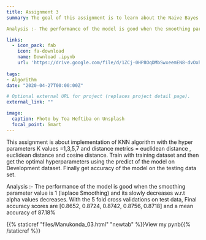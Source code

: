 ```yaml
---
title: Assignment 3
summary: The goal of this assignment is to learn about the Naive Bayes Classifier (NBC). It uses large movie review dataset , Builds the vocabulary list of the training data and removing the words that has frequency less than 5, Calculate the probability of P[“the”] and P[“the” | Positive]. It calculates  accuracy using five fold cross validation and Compares the effect of Smoothing on development dataset. Final accuracy is found using optimal parameter from smoothing on test dataset.

Analysis :- The performance of the model is good when the smoothing parameter value is 1 (laplace Smoothing) and its slowly decreases w.r.t  alpha values decreases. With the 5 fold cross validations on test data, Final accuracy scores are [0.8652, 0.8724, 0.8742, 0.8756, 0.8718] and a mean accuracy of 87.18%

links:
  - icon_pack: fab
    icon: fa-download
    name: Download .ipynb
    url: 'https://drive.google.com/file/d/1ZCj-0HP8OqDMbSwxeemEN8-dvOxhNi0Z/view?usp=sharing'
    
tags:
- Algorithm 
date: "2020-04-27T00:00:00Z"

# Optional external URL for project (replaces project detail page).
external_link: ""

image:
  caption: Photo by Toa Heftiba on Unsplash
  focal_point: Smart
---
```

This assignment is about implementation of KNN algorithm with the hyper parameters K values =1,3,5,7 and distance metrics = euclidean distance , euclidean distance and cosine distance.  Train with training dataset and then get the optimal hyperparameters using the predict of the model on Development dataset. Finally get accuracy of the model on the testing data set.

Analysis :- The performance of the model is good when the smoothing parameter value is 1 (laplace Smoothing) and its slowly decreases w.r.t  alpha values decreases. With the 5 fold cross validations on test data, Final accuracy scores are [0.8652, 0.8724, 0.8742, 0.8756, 0.8718] and a mean accuracy of 87.18%

{{% staticref "files/Manukonda_03.html" "newtab" %}}View my pynb{{% /staticref %}}
